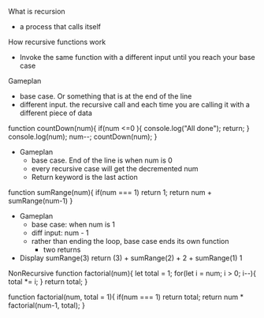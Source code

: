 What is recursion
- a process that calls itself

How recursive functions work
- Invoke the same function with a different input until you reach your base case

Gameplan
- base case. Or something that is at the end of the line
- different input. the recursive call and each time you are calling it with a different piece of data

function countDown(num){
    if(num <=0 ){
        console.log("All done");
        return;
    }
    console.log(num);
    num--;
    countDown(num);
}
- Gameplan
    - base case. End of the line is when num is 0
    - every recursive case will get the decremented num
    - Return keyword is the last action

function sumRange(num){
    if(num === 1) return 1;
    return num + sumRange(num-1)
}
- Gameplan
    - base case: when num is 1
    - diff input: num - 1
    - rather than ending the loop, base case ends its own function
        - two returns
- Display
    sumRange(3)
        return (3) + sumRange(2)
                   +  2         + sumRange(1)
                                    1

NonRecursive
function factorial(num){
    let total = 1;
    for(let i = num; i > 0; i--){
        total *= i;
    }
    return total;
}

function factorial(num, total = 1){
    if(num === 1) return total;
    return num * factorial(num-1, total);
}